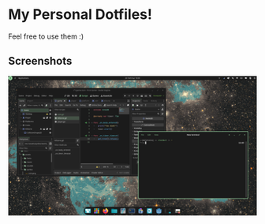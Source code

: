 # My Personal Dotfiles!
Feel free to use them :)

## Screenshots
![Cosmic Screenshot](misc/Cosmic.png)
